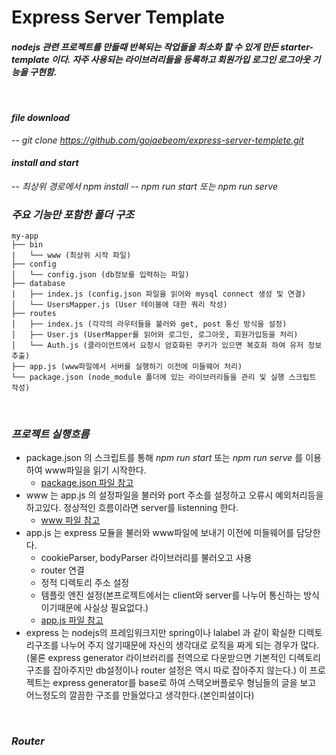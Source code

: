 # Express Server Template
#### *nodejs 관련 프로젝트를 만들때 반복되는 작업들을 최소화 할 수 있게 만든 starter-template 이다. 자주 사용되는 라이브러리들을 등록하고 회원가입 로그인 로그아웃 기능을 구현함.*
<br/>

#### _file download_
--  _git clone https://github.com/gojaebeom/express-server-templete.git_
#### _install and start_
--  _최상위 경로에서 npm install_
--  _npm run start 또는 npm run serve_
<br/>

### _주요 기능만 포함한 폴더 구조_
```
my-app
├── bin
|   └── www (최상위 시작 파일)
├── config
│   └── config.json (db정보를 입력하는 파일)
├── database
|   ├── index.js (config.json 파일을 읽어와 mysql connect 생성 및 연결)
│   └── UsersMapper.js (User 테이블에 대한 쿼리 작성)
├── routes
│   ├── index.js (각각의 라우터들을 불러와 get, post 통신 방식을 설정)
│   ├── User.js (UserMapper를 읽어와 로그인, 로그아웃, 회원가입등을 처리)
│   └── Auth.js (클라이언트에서 요청시 암호화된 쿠키가 있으면 복호화 하여 유저 정보 추출)
├── app.js (www파일에서 서버를 실행하기 이전에 미들웨어 처리)
└── package.json (node_module 폴더에 있는 라이브러리들을 관리 및 실행 스크립트 작성)
```
<br/>

### _프로젝트 실행흐름_
-  package.json 의 스크립트를 통해 *npm run start* 또는 _npm run serve_ 를 이용하여 www파일을 읽기 시작한다.
    - [package.json 파일 참고](https://github.com/gojaebeom/express-server-templete/blob/master/package.json)
-  www 는 app.js 의 설정파일을 불러와 port 주소를 설정하고 오류시 예외처리등을 하고있다. 정상적인 흐름이라면 server를 listenning 한다.
    - [www 파일 참고](https://github.com/gojaebeom/express-server-templete/blob/master/bin/www)
-  app.js 는 express 모듈을 불러와 www파일에 보내기 이전에 미들웨어를 담당한다.
    - cookieParser, bodyParser 라이브러리를 불러오고 사용
    - router 연결
    - 정적 디렉토리 주소 설정
    - 템플릿 엔진 설정(본프로젝트에서는 client와 server를 나누어 통신하는 방식이기때문에 사실상 필요없다.)
    - [app.js 파일 참고](https://github.com/gojaebeom/express-server-templete/blob/master/app.js)
-  express 는 nodejs의 프레임워크지만 spring이나 lalabel 과 같이 확실한 디렉토리구조를 나누어 주지 않기때문에 자신의 생각대로 로직을 짜게 되는 경우가 많다. (물론 express generator 라이브러리를 전역으로 다운받으면 기본적인 디렉토리 구조를 잡아주지만 db설정이나 router 설정은 역시 따로 잡아주지 않는다.) 이 프로젝트는 express generator를 base로 하여 스택오버플로우 형님들의 글을 보고 어느정도의 깔끔한 구조를 만들었다고 생각한다.(본인피셜이다)
<br/>

### _Router_
